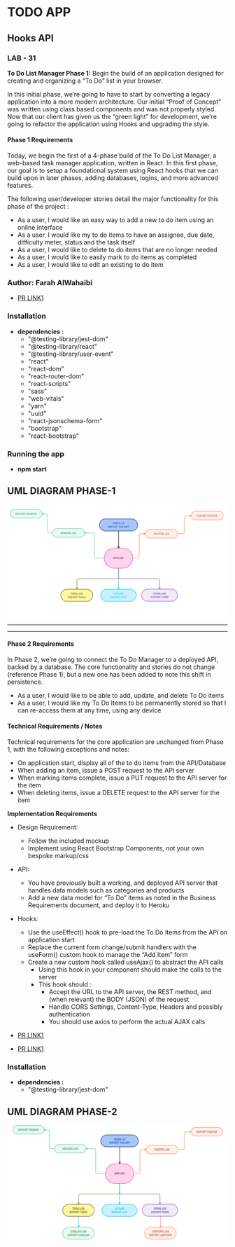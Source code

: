 # **TODO APP**

## **Hooks API**

### **LAB - 31**

**To Do List Manager Phase 1:** Begin the build of an application designed for creating and organizing a “To Do” list in your browser.

In this initial phase, we’re going to have to start by converting a legacy application into a more modern architecture. Our initial “Proof of Concept” was written using class based components and was not properly styled. Now that our client has given us the “green light” for development, we’re going to refactor the application using Hooks and upgrading the style.

#### **Phase 1 Requirements**

Today, we begin the first of a 4-phase build of the To Do List Manager, a web-based task manager application, written in React. In this first phase, our goal is to setup a foundational system using React hooks that we can build upon in later phases, adding databases, logins, and more advanced features.

The following user/developer stories detail the major functionality for this phase of the project :

* As a user, I would like an easy way to add a new to do item using an online interface
* As a user, I would like my to do items to have an assignee, due date, difficulty meter, status and the task itself
* As a user, I would like to delete to do items that are no longer needed
* As a user, I would like to easily mark to do items as completed
* As a user, I would like to edit an existing to do item


### **Author: Farah AlWahaibi**

* [PR LINK1](https://github.com/farahalwahaibi/todo/pull/1)


### **Installation**
* **dependencies :**
  *  "@testing-library/jest-dom"
  *  "@testing-library/react"
  *  "@testing-library/user-event"
  *  "react"
  *  "react-dom"
  *  "react-router-dom"
  *  "react-scripts"
  *  "sass"
  *  "web-vitals"
  *  "yarn"
  *  "uuid"
  *  "react-jsonschema-form"
  *  "bootstrap"
  *  "react-bootstrap"


### **Running the app**
* **npm start**


## **UML DIAGRAM PHASE-1**

![UML](1.PNG)

***
***

#### **Phase 2 Requirements**

In Phase 2, we’re going to connect the To Do Manager to a deployed API, backed by a database. The core functionality and stories do not change (reference Phase 1), but a new one has been added to note this shift in persistence.

* As a user, I would like to be able to add, update, and delete To Do items
* As a user, I would like my To Do Items to be permanently stored so that I can re-access them at any time, using any device

#### **Technical Requirements / Notes**

Technical requirements for the core application are unchanged from Phase 1, with the following exceptions and notes:

* On application start, display all of the to do items from the API/Database
* When adding an item, issue a POST request to the API server
* When marking items complete, issue a PUT request to the API server for the item
* When deleting items, issue a DELETE request to the API server for the item

**Implementation Requirements**

* Design Requirement:
  * Follow the included mockup
  * Implement using React Bootstrap Components, not your own bespoke markup/css

* API:
  * You have previously built a working, and deployed API server that handles data models such as categories and products
  * Add a new data model for “To Do” items as noted in the Business Requirements document, and deploy it to Heroku

* Hooks:
  * Use the useEffect() hook to pre-load the To Do Items from the API on application start
  * Replace the current form change/submit handlers with the useForm() custom hook to manage the “Add Item” form
  * Create a new custom hook called useAjax() to abstract the API calls 
    * Using this hook in your component should make the calls to the server
    * This hook should :
      * Accept the URL to the API server, the REST method, and (when relevant) the BODY (JSON) of the request
      * Handle CORS Settings, Content-Type, Headers and possibly authentication
      * You should use axios to perform the actual AJAX calls



* [PR LINK1](https://github.com/farahalwahaibi/todo/pull/2)
* [PR LINK1](https://github.com/farahalwahaibi/todo/pull/3)

### **Installation**
* **dependencies :**
  *  "@testing-library/jest-dom"

## **UML DIAGRAM PHASE-2**

![UML](2.PNG)